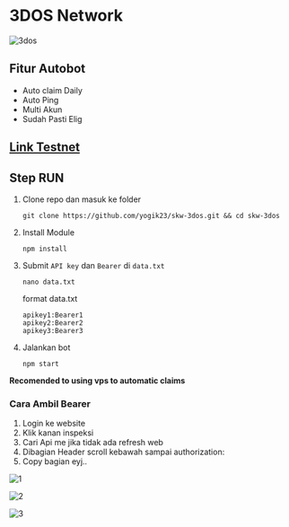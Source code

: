 # 3DOS Network


![3dos](https://github.com/user-attachments/assets/94df518a-d429-44a3-8ad7-8014762a796e)

## Fitur Autobot
- Auto claim Daily
- Auto Ping
- Multi Akun
- Sudah Pasti Elig

## [Link Testnet](https://build.assisterr.ai/?ref=666478c979d736dc29550601)

## Step RUN

1. Clone repo dan masuk ke folder
    ```
    git clone https://github.com/yogik23/skw-3dos.git && cd skw-3dos
    ```
2. Install Module
    ```
    npm install
    ```
3. Submit `API key` dan `Bearer` di `data.txt`
    ```
    nano data.txt
    ```
   format data.txt
    ```
    apikey1:Bearer1
    apikey2:Bearer2
    apikey3:Bearer3
    ```
4. Jalankan bot 
    ```
    npm start
    ```

**Recomended to using vps to automatic claims** 

### Cara Ambil Bearer
1. Login ke website
2. Klik kanan inspeksi
3. Cari Api me jika tidak ada refresh web
4. Dibagian Header scroll kebawah sampai authorization:
5. Copy bagian eyj.. 


![1](https://github.com/user-attachments/assets/f4982fe9-105f-44ce-be5e-ea4fd20469c7)

![2](https://github.com/user-attachments/assets/3f566fcc-51cc-4c6c-afcd-f8cad0b8a07b)

![3](https://github.com/user-attachments/assets/ad626754-b54e-49e7-b53f-7991b94db9b3)

